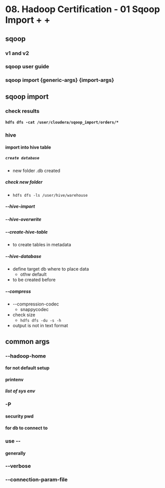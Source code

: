# 08. Hadoop Certification - 01 Sqoop Import + +

## sqoop

### v1 and v2

### sqoop user guide

### sqoop import {generic-args} {import-args}

## sqoop import

### check results

#### `hdfs dfs -cat /user/cloudera/sqoop_import/orders/*`

### hive

#### import into hive table

##### `create database`

* new folder .db created

##### check new folder

* `hdfs dfs -ls /user/hive/warehouse`

##### --hive-import

##### --hive-overwrite

##### --create-hive-table

* to create tables in metadata

##### --hive-database

* define target db where to place data
	* othw default
* to be created before

##### --compress

* --compression-codec
	* snappycodec
* check size
	* `hdfs dfs -du -s -h `
* output is not in text format

## common args

### --hadoop-home

#### for not default setup

#### printenv

##### list of sys env

### -P

#### security pwd

#### for db to connect to

### use  --

#### generally

### --verbose

### --connection-param-file
